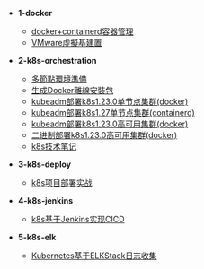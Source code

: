 * **1-docker**
  
  * [docker+containerd容器管理](1-docker/docker+containerd容器管理.md)
  * [VMware虛擬基建置](1-docker/VMware虛擬基建置.md)

* **2-k8s-orchestration**
  
  * [多節點環境準備](2-k8s-orchestration/多節點環境準備.md)
  * [生成Docker離線安裝包](2-k8s-orchestration/生成Docker離線安裝包.md)
  * [kubeadm部署k8s1.23.0单节点集群(docker)](2-k8s-orchestration/1-kubeadm-v1.23-singal/kubeadm部署k8s1.23.0单节点集群(docker).md)
  * [kubeadm部署k8s1.27单节点集群(containerd)](2-k8s-orchestration/2-kubeadm-v1.27-singal/kubeadm部署k8s1.27单节点集群(containerd).md)
  * [kubeadm部署k8s1.23.0高可用集群(docker)](2-k8s-orchestration/3-kubeadm-v.1.23-ha/kubeadm部署k8s1.23.0高可用集群(docker).md)
  * [二进制部署k8s1.23.0高可用集群(docker)](2-k8s-orchestration/4-binary-v.1.23-ha/二进制部署k8s1.23.0高可用集群(docker).md)
  * [k8s技术笔记](2-k8s-orchestration/5-keypoint/k8s技术笔记.md)

* **3-k8s-deploy**
  
  * [k8s项目部署实战](3-k8s-deploy/k8s项目部署实战.md)

* **4-k8s-jenkins**
  
  * [k8s基于Jenkins实现CICD](4-k8s-jenkins/k8s基于Jenkins实现CICD.md)

* **5-k8s-elk**
  
  * [Kubernetes基于ELKStack日志收集](5-k8s-elk/Kubernetes基于ELKStack日志收集.md)